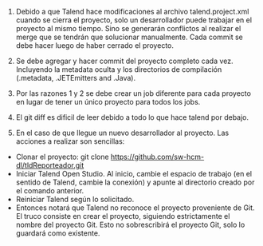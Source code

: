 1. Debido a que Talend hace modificaciones al archivo talend.project.xml cuando se cierra el proyecto, solo un desarrollador puede trabajar en el proyecto al mismo tiempo. Sino se generarán conflictos al realizar el merge que se tendrán que solucionar manualmente. Cada commit se debe hacer luego de haber cerrado el proyecto.

2. Se debe agregar y hacer commit del proyecto completo cada vez. Incluyendo la metadata oculta y los directorios de compilación (.metadata, .JETEmitters and .Java).

3. Por las razones 1 y 2 se debe crear un job diferente para cada proyecto en lugar de tener un único proyecto para todos los jobs.

4. El git diff es dificil de leer debido a todo lo que hace talend por debajo.

5. En el caso de que llegue un nuevo desarrollador al proyecto. Las acciones a realizar son sencillas:
  - Clonar el proyecto: git clone https://github.com/sw-hcm-dl/tldReporteador.git
  - Iniciar Talend Open Studio. Al inicio, cambie el espacio de trabajo (en el sentido de Talend, cambie la conexión) y apunte al directorio creado por el comando anterior.
  - Reiniciar Talend según lo solicitado.
  - Entonces notará que Talend no reconoce el proyecto proveniente de Git. El truco consiste en crear el proyecto, siguiendo estrictamente el nombre del proyecto Git. Esto no sobrescribirá el proyecto Git, solo lo guardará como existente.
